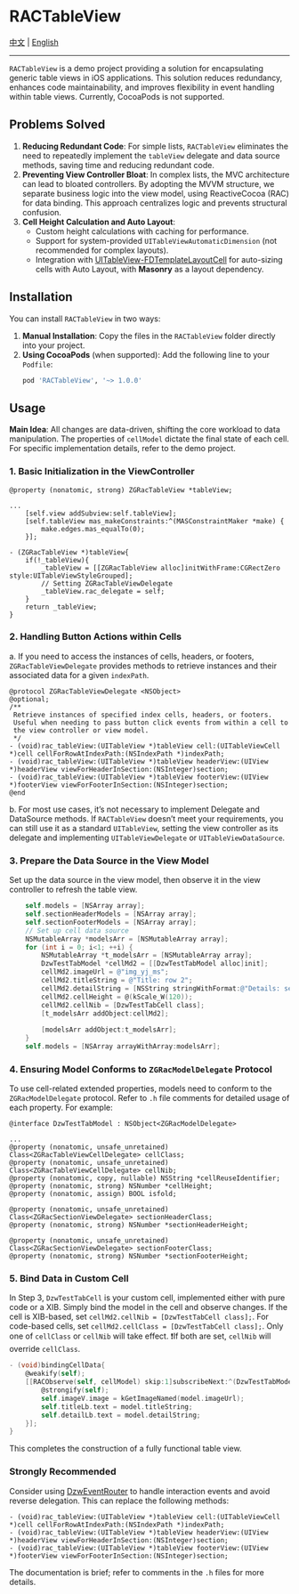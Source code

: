 # RACTableView

[中文](https://github.com/Dtheme/RACTableView/blob/main/README.md) | [English](https://github.com/Dtheme/RACTableView/blob/main/README-en.md)

---

`RACTableView` is a demo project providing a solution for encapsulating generic table views in iOS applications. This solution reduces redundancy, enhances code maintainability, and improves flexibility in event handling within table views. Currently, CocoaPods is not supported.

## Problems Solved

1. **Reducing Redundant Code**: For simple lists, `RACTableView` eliminates the need to repeatedly implement the `tableView` delegate and data source methods, saving time and reducing redundant code.
2. **Preventing View Controller Bloat**: In complex lists, the MVC architecture can lead to bloated controllers. By adopting the MVVM structure, we separate business logic into the view model, using ReactiveCocoa (RAC) for data binding. This approach centralizes logic and prevents structural confusion.
3. **Cell Height Calculation and Auto Layout**:
    - Custom height calculations with caching for performance.
    - Support for system-provided `UITableViewAutomaticDimension` (not recommended for complex layouts).
    - Integration with [UITableView-FDTemplateLayoutCell](https://github.com/forkingdog/UITableView-FDTemplateLayoutCell) for auto-sizing cells with Auto Layout, with **Masonry** as a layout dependency.

## Installation

You can install `RACTableView` in two ways:

1. **Manual Installation**: Copy the files in the `RACTableView` folder directly into your project.
2. **Using CocoaPods** (when supported): Add the following line to your `Podfile`:
   ```ruby
   pod 'RACTableView', '~> 1.0.0'
   ```

## Usage

**Main Idea**: All changes are data-driven, shifting the core workload to data manipulation. The properties of `cellModel` dictate the final state of each cell. For specific implementation details, refer to the demo project.

### 1. Basic Initialization in the ViewController

```objc
@property (nonatomic, strong) ZGRacTableView *tableView;

...
    [self.view addSubview:self.tableView];
    [self.tableView mas_makeConstraints:^(MASConstraintMaker *make) {
        make.edges.mas_equalTo(0);
    }];
```

```objc
- (ZGRacTableView *)tableView{
    if(!_tableView){
        _tableView = [[ZGRacTableView alloc]initWithFrame:CGRectZero style:UITableViewStyleGrouped];
        // Setting ZGRacTableViewDelegate
        _tableView.rac_delegate = self;
    }
    return _tableView;
}
```

### 2. Handling Button Actions within Cells

a. If you need to access the instances of cells, headers, or footers, `ZGRacTableViewDelegate` provides methods to retrieve instances and their associated data for a given `indexPath`. 

```objc
@protocol ZGRacTableViewDelegate <NSObject>
@optional;
/**
 Retrieve instances of specified index cells, headers, or footers.
 Useful when needing to pass button click events from within a cell to 
 the view controller or view model.
 */
- (void)rac_tableView:(UITableView *)tableView cell:(UITableViewCell *)cell cellForRowAtIndexPath:(NSIndexPath *)indexPath;
- (void)rac_tableView:(UITableView *)tableView headerView:(UIView *)headerView viewForHeaderInSection:(NSInteger)section;
- (void)rac_tableView:(UITableView *)tableView footerView:(UIView *)footerView viewForFooterInSection:(NSInteger)section;
@end
```

b. For most use cases, it’s not necessary to implement Delegate and DataSource methods. If `RACTableView` doesn’t meet your requirements, you can still use it as a standard `UITableView`, setting the view controller as its delegate and implementing `UITableViewDelegate` or `UITableViewDataSource`.

### 3. Prepare the Data Source in the View Model  

Set up the data source in the view model, then observe it in the view controller to refresh the table view.

```objective-c
    self.models = [NSArray array];
    self.sectionHeaderModels = [NSArray array];
    self.sectionFooterModels = [NSArray array];
    // Set up cell data source
    NSMutableArray *modelsArr = [NSMutableArray array];
    for (int i = 0; i<1; ++i) {
        NSMutableArray *t_modelsArr = [NSMutableArray array];
        DzwTestTabModel *cellMd2 = [[DzwTestTabModel alloc]init];
        cellMd2.imageUrl = @"img_yj_ms";
        cellMd2.titleString = @"Title: row 2";
        cellMd2.detailString = [NSString stringWithFormat:@"Details: section %d",i];
        cellMd2.cellHeight = @(kScale_W(120));
        cellMd2.cellNib = [DzwTestTabCell class];
        [t_modelsArr addObject:cellMd2];
        
        [modelsArr addObject:t_modelsArr];
    }
    self.models = [NSArray arrayWithArray:modelsArr];
```

### 4. Ensuring Model Conforms to `ZGRacModelDelegate` Protocol  

To use cell-related extended properties, models need to conform to the `ZGRacModelDelegate` protocol. Refer to `.h` file comments for detailed usage of each property. For example:

```objc
@interface DzwTestTabModel : NSObject<ZGRacModelDelegate>

...
@property (nonatomic, unsafe_unretained) Class<ZGRacTableViewCellDelegate> cellClass;
@property (nonatomic, unsafe_unretained) Class<ZGRacTableViewCellDelegate> cellNib;
@property (nonatomic, copy, nullable) NSString *cellReuseIdentifier;
@property (nonatomic, strong) NSNumber *cellHeight;
@property (nonatomic, assign) BOOL isfold;

@property (nonatomic, unsafe_unretained) Class<ZGRacSectionViewDelegate> sectionHeaderClass;
@property (nonatomic, strong) NSNumber *sectionHeaderHeight;

@property (nonatomic, unsafe_unretained) Class<ZGRacSectionViewDelegate> sectionFooterClass;
@property (nonatomic, strong) NSNumber *sectionFooterHeight;
```

### 5. Bind Data in Custom Cell  

In Step 3, `DzwTestTabCell` is your custom cell, implemented either with pure code or a XIB. Simply bind the model in the cell and observe changes. If the cell is XIB-based, set `cellMd2.cellNib = [DzwTestTabCell class];`. For code-based cells, set `cellMd2.cellClass = [DzwTestTabCell class];`. Only one of `cellClass` or `cellNib` will take effect. ❗️If both are set, `cellNib` will override `cellClass`.

```objective-c
- (void)bindingCellData{
    @weakify(self);
    [[RACObserve(self, cellModel) skip:1]subscribeNext:^(DzwTestTabModel * _Nullable model) {
        @strongify(self);
        self.imageV.image = kGetImageNamed(model.imageUrl);
        self.titleLb.text = model.titleString;
        self.detailLb.text = model.detailString;
    }];
}
```

This completes the construction of a fully functional table view.

### Strongly Recommended ###
Consider using [DzwEventRouter](https://github.com/Dtheme/DzwEventRouter) to handle interaction events and avoid reverse delegation. This can replace the following methods:

```
- (void)rac_tableView:(UITableView *)tableView cell:(UITableViewCell *)cell cellForRowAtIndexPath:(NSIndexPath *)indexPath;
- (void)rac_tableView:(UITableView *)tableView headerView:(UIView *)headerView viewForHeaderInSection:(NSInteger)section;
- (void)rac_tableView:(UITableView *)tableView footerView:(UIView *)footerView viewForFooterInSection:(NSInteger)section;
```

The documentation is brief; refer to comments in the `.h` files for more details.
